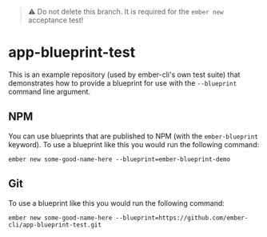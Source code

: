 > :warning: Do not delete this branch. It is required for the `ember new` acceptance test!


# app-blueprint-test

This is an example repository (used by ember-cli's own test suite) 
that demonstrates how to provide a blueprint for use with the 
`--blueprint` command line argument.


## NPM

You can use blueprints that are published to NPM (with the `ember-blueprint` keyword).
To use a blueprint like this you would run the following command:

```
ember new some-good-name-here --blueprint=ember-blueprint-demo
```

## Git

To use a blueprint like this you would run the following command:

```
ember new some-good-name-here --blueprint=https://github.com/ember-cli/app-blueprint-test.git
```

